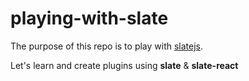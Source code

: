# playing-with-slate

The purpose of this repo is to play with [slatejs](https://www.slatejs.org/).

Let's learn and create plugins using **slate** & **slate-react**

